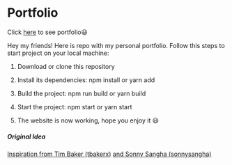 # Portfolio

Click [here](https://harmonious-fox-55855a.netlify.app/) to see portfolio😃

Hey my friends! Here is repo with my personal portfolio. Follow this steps to start project on your local machine:

1. Download or clone this repository

2. Install its dependencies: npm install or yarn add

3. Build the project: npm run build or yarn build

4. Start the project: npm start or yarn start

5. The website is now working, hope you enjoy it 😃

##### Original Idea

<a href="https://github.com/tbakerx/react-resume-template/blob/master/README.md">Inspiration from Tim Baker (tbakerx)</a> <a href="https://github.com/sonnysangha/Resume-Portfolio-Starter-pack/blob/main/README.md">and Sonny Sangha (sonnysangha)</a> 
